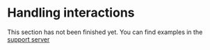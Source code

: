 # Handling interactions

This section has not been finished yet. You can find examples in the [support server](https://discord.gg/botloader)